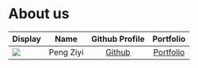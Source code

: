 # About us

Display |   Name    | Github Profile | Portfolio 
--------|:---------:|:--------------:|:---------:
![](https://via.placeholder.com/100.png?text=Photo) | Peng Ziyi | [Github](https://github.com/) | [Portfolio](docs/team/johndoe.md)

